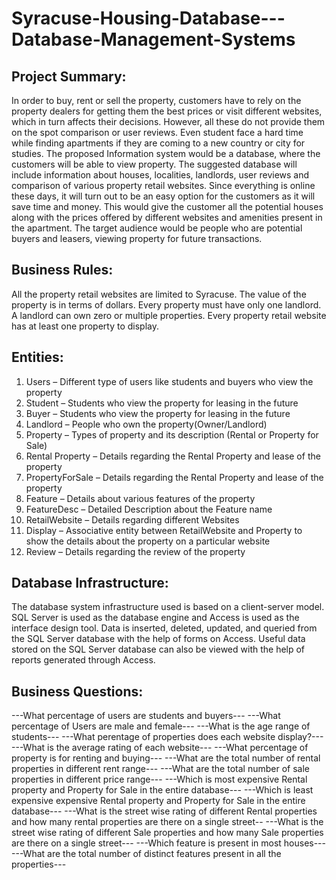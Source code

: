 # Syracuse-Housing-Database---Database-Management-Systems

## Project Summary:

In order to buy, rent or sell the property, customers have to rely on the property dealers for getting them the best prices or visit different websites, which in turn affects their decisions. However, all these do not provide them on the spot comparison or user reviews. Even student face a hard time while finding apartments if they are coming to a new country or city for studies. The proposed Information system would be a database, where the customers will be able to view property. The suggested database will include information about houses, localities, landlords, user reviews and comparison of various property retail websites. Since everything is online these days, it will turn out to be an easy option for the customers as it will save time and money. This would give the customer all the potential houses along with the prices offered by different websites and amenities present in the apartment. The target audience would be people who are potential buyers and leasers, viewing property for future transactions.

## Business Rules:
All the property retail websites are limited to Syracuse.
The value of the property is in terms of dollars.
Every property must have only one landlord.
A landlord can own zero or multiple properties.
Every property retail website has at least one property to display.

## Entities:
1)	Users – Different type of users like students and buyers who view the property
2)	Student – Students who view the property for leasing in the future
3)	Buyer – Students who view the property for leasing in the future
4)	Landlord – People who own the property(Owner/Landlord)
5)	Property – Types of property and its description (Rental or Property for Sale)
6)	Rental Property – Details regarding the Rental Property and lease of the property
7)	PropertyForSale – Details regarding the Rental Property and lease of the property
8)	Feature – Details about various features of the property
9)	FeatureDesc – Detailed Description about the Feature name
10)	RetailWebsite – Details regarding different Websites
11)	Display – Associative entity between RetailWebsite and Property to show the details about the property on a particular website
12)	Review – Details regarding the review of the property

## Database Infrastructure:
The database system infrastructure used is based on a client-server model. SQL Server is used as the database engine and Access is used as the interface design tool. Data is inserted, deleted, updated, and queried from the SQL Server database with the help of forms on Access. Useful data stored on the SQL Server database can also be viewed with the help of reports generated through Access.

## Business Questions:
---What percentage of users are students and buyers---
---What percentage of Users are male and female---
---What is the age range of students---
---What perentage of properties does each website display?---
---What is the average rating of each website---
---What percentage of property is for renting and buying---
---What are the total number of rental properties in different rent range---
---What are the total number of sale properties in different price range---
---Which is most expensive Rental property and Property for Sale in the entire database---
---Which is least expensive expensive Rental property and Property for Sale in the entire database---
---What is the street wise rating of different Rental properties and how many rental properties are there on a single street--
---What is the street wise rating of different Sale properties and how many Sale properties are there on a single street---
---Which feature is present in most houses---
---What are the total number of distinct features present in all the properties---



